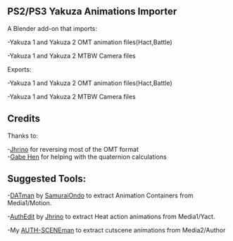 ## PS2/PS3 Yakuza Animations Importer  
A Blender add-on that imports:  
  
-Yakuza 1 and Yakuza 2 OMT animation files(Hact,Battle)  
  
-Yakuza 1 and Yakuza 2 MTBW Camera files 

Exports:

-Yakuza 1 and Yakuza 2 OMT animation files(Hact,Battle)  

-Yakuza 1 and Yakuza 2 MTBW Camera files


## Credits

Thanks to:  

-[Jhrino](https://github.com/Fronkln) for reversing most of the OMT format  
-[Gabe Hen](https://github.com/gabehenreal) for helping with the quaternion calculations  
  
## Suggested Tools:  

-[DATman](https://github.com/SamuraiOndo/DATMan) by [SamuraiOndo](https://github.com/SamuraiOndo) to extract Animation Containers from Media1/Motion.  
  
-[AuthEdit](https://github.com/Fronkln/HActLib/tree/authedit_1.5.6) by [Jhrino](https://github.com/Fronkln) to extract Heat action animations from Media1/Yact.

-My [AUTH-SCENEman](https://github.com/Hamzaxx370/PS2-PS3-Yakuza-Auth-Extractor) to extract cutscene animations from Media2/Author
